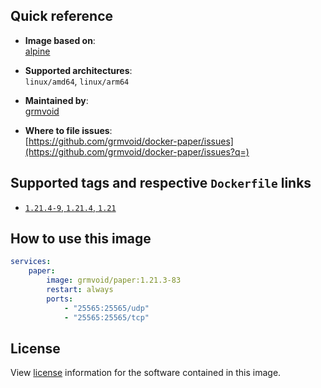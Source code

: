 ## Quick reference
- **Image based on**:   
  [alpine](https://hub.docker.com/_/alpine)

- **Supported architectures**:    
  `linux/amd64`, `linux/arm64`

- **Maintained by**:  
  [grmvoid](https://github.com/grmvoid)

- **Where to file issues**:    
  [https://github.com/grmvoid/docker-paper/issues](https://github.com/grmvoid/docker-paper/issues?q=)

## Supported tags and respective `Dockerfile` links

- [`1.21.4-9`, `1.21.4`, `1.21`](https://github.com/grmvoid/docker-paper/blob/d5e5f73cee24ee291c5977fc20c936a3aae6f1ca/1.21/Dockerfile)

## How to use this image

```yaml
services:
    paper:
        image: grmvoid/paper:1.21.3-83
        restart: always
        ports:
            - "25565:25565/udp"
            - "25565:25565/tcp"
```

## License

View [license](https://github.com/PaperMC/Paper/blob/main/LICENSE.md) information for the software contained in this image.